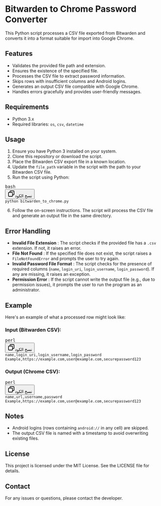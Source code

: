 # Bitwarden to Chrome Password Converter

This Python script processes a CSV file exported from Bitwarden and converts it into a format suitable for import into Google Chrome.

## Features

- Validates the provided file path and extension.
- Ensures the existence of the specified file.
- Processes the CSV file to extract password information.
- Skips rows with insufficient columns and Android logins.
- Generates an output CSV file compatible with Google Chrome.
- Handles errors gracefully and provides user-friendly messages.

## Requirements

- Python 3.x
- Required libraries: `os`, `csv`, `datetime`

## Usage

1. Ensure you have Python 3 installed on your system.
2. Clone this repository or download the script.
3. Place the Bitwarden CSV export file in a known location.
4. Update the `file_path` variable in the script with the path to your Bitwarden CSV file.
5. Run the script using Python:

<pre><div class="dark bg-gray-950 rounded-md border-[0.5px] border-token-border-medium"><div class="flex items-center relative text-token-text-secondary bg-token-main-surface-secondary px-4 py-2 text-xs font-sans justify-between rounded-t-md"><span>bash</span><div class="flex items-center"><span class="" data-state="closed"><button class="flex gap-1 items-center"><svg xmlns="http://www.w3.org/2000/svg" width="24" height="24" fill="none" viewBox="0 0 24 24" class="icon-sm"><path fill="currentColor" fill-rule="evenodd" d="M7 5a3 3 0 0 1 3-3h9a3 3 0 0 1 3 3v9a3 3 0 0 1-3 3h-2v2a3 3 0 0 1-3 3H5a3 3 0 0 1-3-3v-9a3 3 0 0 1 3-3h2zm2 2h5a3 3 0 0 1 3 3v5h2a1 1 0 0 0 1-1V5a1 1 0 0 0-1-1h-9a1 1 0 0 0-1 1zM5 9a1 1 0 0 0-1 1v9a1 1 0 0 0 1 1h9a1 1 0 0 0 1-1v-9a1 1 0 0 0-1-1z" clip-rule="evenodd"></path></svg>نسخ الكود</button></span></div></div><div class="overflow-y-auto p-4" dir="ltr"><code class="!whitespace-pre hljs language-bash">python bitwarden_to_chrome.py
</code></div></div></pre>

6. Follow the on-screen instructions. The script will process the CSV file and generate an output file in the same directory.

## Error Handling

- **Invalid File Extension** : The script checks if the provided file has a `.csv` extension. If not, it raises an error.
- **File Not Found** : If the specified file does not exist, the script raises a `FileNotFoundError` and prompts the user to try again.
- **Invalid Password File Format** : The script checks for the presence of required columns (`name`, `login_uri`, `login_username`, `login_password`). If any are missing, it raises an exception.
- **Permission Error** : If the script cannot write the output file (e.g., due to permission issues), it prompts the user to run the program as an administrator.

## Example

Here's an example of what a processed row might look like:

### Input (Bitwarden CSV):

<pre><div class="dark bg-gray-950 rounded-md border-[0.5px] border-token-border-medium"><div class="flex items-center relative text-token-text-secondary bg-token-main-surface-secondary px-4 py-2 text-xs font-sans justify-between rounded-t-md"><span>perl</span><div class="flex items-center"><span class="" data-state="closed"><button class="flex gap-1 items-center"><svg xmlns="http://www.w3.org/2000/svg" width="24" height="24" fill="none" viewBox="0 0 24 24" class="icon-sm"><path fill="currentColor" fill-rule="evenodd" d="M7 5a3 3 0 0 1 3-3h9a3 3 0 0 1 3 3v9a3 3 0 0 1-3 3h-2v2a3 3 0 0 1-3 3H5a3 3 0 0 1-3-3v-9a3 3 0 0 1 3-3h2zm2 2h5a3 3 0 0 1 3 3v5h2a1 1 0 0 0 1-1V5a1 1 0 0 0-1-1h-9a1 1 0 0 0-1 1zM5 9a1 1 0 0 0-1 1v9a1 1 0 0 0 1 1h9a1 1 0 0 0 1-1v-9a1 1 0 0 0-1-1z" clip-rule="evenodd"></path></svg>نسخ الكود</button></span></div></div><div class="overflow-y-auto p-4" dir="ltr"><code class="!whitespace-pre hljs language-perl">name,login_uri,login_username,login_password
Example,https://example.com,user@example.com,securepassword123
</code></div></div></pre>

### Output (Chrome CSV):

<pre><div class="dark bg-gray-950 rounded-md border-[0.5px] border-token-border-medium"><div class="flex items-center relative text-token-text-secondary bg-token-main-surface-secondary px-4 py-2 text-xs font-sans justify-between rounded-t-md"><span>perl</span><div class="flex items-center"><span class="" data-state="closed"><button class="flex gap-1 items-center"><svg xmlns="http://www.w3.org/2000/svg" width="24" height="24" fill="none" viewBox="0 0 24 24" class="icon-sm"><path fill="currentColor" fill-rule="evenodd" d="M7 5a3 3 0 0 1 3-3h9a3 3 0 0 1 3 3v9a3 3 0 0 1-3 3h-2v2a3 3 0 0 1-3 3H5a3 3 0 0 1-3-3v-9a3 3 0 0 1 3-3h2zm2 2h5a3 3 0 0 1 3 3v5h2a1 1 0 0 0 1-1V5a1 1 0 0 0-1-1h-9a1 1 0 0 0-1 1zM5 9a1 1 0 0 0-1 1v9a1 1 0 0 0 1 1h9a1 1 0 0 0 1-1v-9a1 1 0 0 0-1-1z" clip-rule="evenodd"></path></svg>نسخ الكود</button></span></div></div><div class="overflow-y-auto p-4" dir="ltr"><code class="!whitespace-pre hljs language-perl">name,url,username,password
Example,https://example.com,user@example.com,securepassword123
</code></div></div></pre>

## Notes

- Android logins (rows containing `android://` in any cell) are skipped.
- The output CSV file is named with a timestamp to avoid overwriting existing files.

## License

This project is licensed under the MIT License. See the LICENSE file for details.

## Contact

For any issues or questions, please contact the developer.
